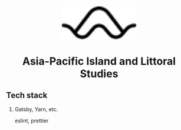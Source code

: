 <p align="center">
  <img alt="APILS" src="https://raw.githubusercontent.com/apilcs/prototyping/master/src/images/apils_logo.min.svg" width="202" />
</p>
<h1 align="center">
  Asia-Pacific Island and Littoral Studies
</h1>

## Tech stack

1. Gatsby, Yarn, etc.

   eslint, prettier
